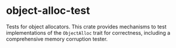 <!-- Copyright 2017 the authors. See the 'Copyright and license' section of the README.md file at the top-level directory of this repository.

Licensed under the Apache License, Version 2.0 (the LICENSE file). This file may not be copied, modified, or distributed except according to those terms. -->

object-alloc-test
=================

Tests for object allocators. This crate provides mechanisms to test implementations of the `ObjectAlloc` trait for correctness, including a comprehensive memory corruption tester.
